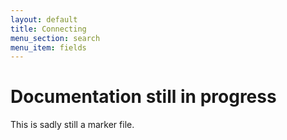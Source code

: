 ```yaml
---
layout: default
title: Connecting
menu_section: search
menu_item: fields
---
```



# Documentation still in progress

This is sadly still a marker file.

